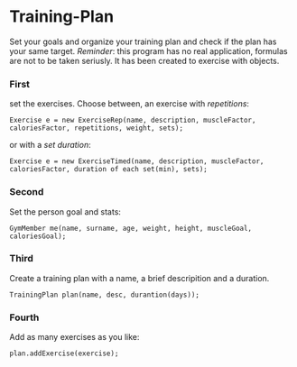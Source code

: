 # Training-Plan

Set your goals and organize your training plan and check if the plan has your same target.
*Reminder*: this program has no real application, formulas are not to be taken seriusly. It has
been created to exercise with objects.

### First
set the exercises. Choose between,
an exercise with *repetitions*:
```
Exercise e = new ExerciseRep(name, description, muscleFactor, caloriesFactor, repetitions, weight, sets);
```
or with a *set duration*:
```
Exercise e = new ExerciseTimed(name, description, muscleFactor, caloriesFactor, duration of each set(min), sets);
```
### Second 
Set the person goal and stats:
```
GymMember me(name, surname, age, weight, height, muscleGoal, caloriesGoal);
```
### Third
Create a training plan with a name, a brief descripition and a duration.
```
TrainingPlan plan(name, desc, durantion(days));
```
### Fourth
Add as many exercises as you like:
```
plan.addExercise(exercise);
```
